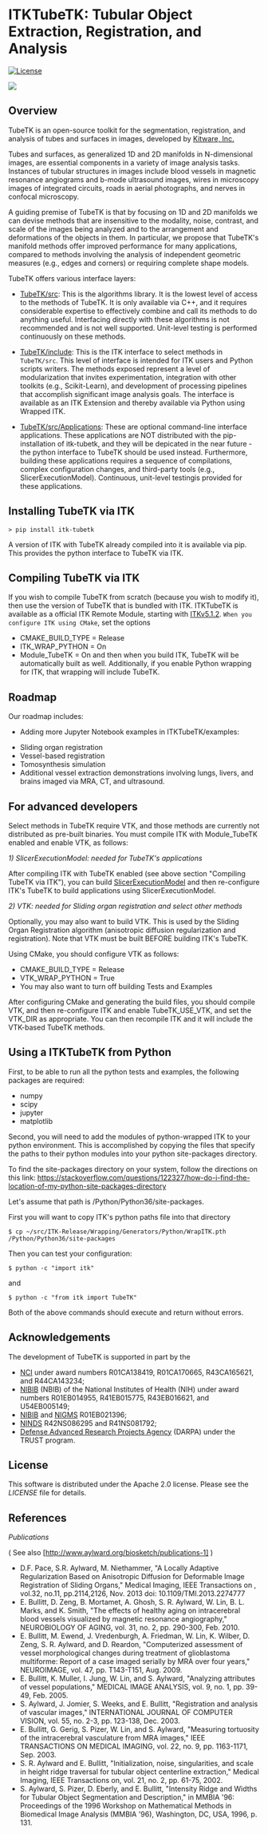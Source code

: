 ITKTubeTK: Tubular Object Extraction, Registration, and Analysis
================================================================

[![License](https://img.shields.io/badge/License-Apache%202.0-blue.svg)](https://github.com/KitwareMedical/ITKTubeTK/blob/master/LICENSE.md)

![](https://github.com/InsightSoftwareConsortium/ITKTubeTK/.github/workflows/Build,%20test,%20package/badge.svg)


Overview
--------

TubeTK is an open-source toolkit for the segmentation, registration, and analysis of tubes and surfaces in images, developed by [Kitware, Inc.](http://www.kitware.com)

Tubes and surfaces, as generalized 1D and 2D manifolds in N-dimensional images, are essential components in a variety of image analysis tasks. Instances of tubular structures in images include blood vessels in magnetic resonance angiograms and b-mode ultrasound images, wires in microscopy images of integrated circuits, roads in aerial photographs, and nerves in confocal microscopy.

A guiding premise of TubeTK is that by focusing on 1D and 2D manifolds we can devise methods that are insensitive to the modality, noise, contrast, and scale of the images being analyzed and to the arrangement and deformations of the objects in them. In particular, we propose that TubeTK's manifold methods offer improved performance for many applications, compared to methods involving the analysis of independent geometric measures (e.g., edges and corners) or requiring complete shape models.

TubeTK offers various interface layers:

* [TubeTK/src](TubeTK/src): This is the algorithms library.   It is the lowest level of access to the methods of TubeTK.  It is only available via C++, and it requires considerable expertise to effectively combine and call its methods to do anything useful.   Interfacing directly with these algorithms is not recommended and is not well supported. Unit-level testing is performed continuously on these methods.

* [TubeTK/include](TubeTK/include): This is the ITK interface to select methods in `TubeTK/src`.  This level of interface is intended for ITK users and Python scripts writers.  The methods exposed represent a level of modularization that invites experimentation, integration with other toolkits (e.g., Scikit-Learn), and development of processing pipelines that accomplish significant image analysis goals.  The interface is available as an ITK Extension and thereby available via Python using Wrapped ITK.

* [TubeTK/src/Applications](TubeTK/src/Applications): These are optional command-line interface applications.  These applications are NOT distributed with the pip-installation of itk-tubetk, and they will be depicated in the near future - the python interface to TubeTK should be used instead.  Furthermore, building these applications requires a sequence of compilations, complex configuration changes, and third-party tools (e.g., SlicerExecutionModel). Continuous, unit-level testingis provided for these applications.   

Installing TubeTK via ITK
-------------------------
    > pip install itk-tubetk

A version of ITK with TubeTK already compiled into it is available via pip.    This provides the python interface to TubeTK via ITK.

Compiling TubeTK via ITK
-------------------------

If you wish to compile TubeTK from scratch (because you wish to modify it), then use the version of TubeTK that is bundled with ITK.   ITKTubeTK is available as a official ITK Remote Module, starting with [ITKv5.1.2](https://github.com/InsightSoftwareConsortium/ITK/releases/tag/v5.1.2).   `When you configure ITK using CMake`, set the options
* CMAKE_BUILD_TYPE = Release
* ITK_WRAP_PYTHON = On
* Module_TubeTK = On
and then when you build ITK, TubeTK will be automatically built as well.  Additionally, if you enable Python wrapping for ITK, that wrapping will include TubeTK.

Roadmap
-------

Our roadmap includes:
* Adding more Jupyter Notebook examples in ITKTubeTK/examples:
+ Sliding organ registration
+ Vessel-based registration
+ Tomosynthesis simulation
+ Additional vessel extraction demonstrations involving lungs, livers, and brains imaged via MRA, CT, and ultrasound.

For advanced developers
-----------------------

Select methods in TubeTK require VTK, and those methods are currently not distributed as pre-built binaries.   You must compile ITK with Module_TubeTK enabled and enable VTK, as follows:

*1) SlicerExecutionModel: needed for TubeTK's applications*

After compiling ITK with TubeTK enabled (see above section "Compiling TubeTK via ITK"), you can build [SlicerExecutionModel](https://github.com/Slicer/SlicerExecutionModel) and then re-configure ITK's TubeTK to build applications using SlicerExecutionModel.

*2) VTK: needed for Sliding organ registration and select other methods*

Optionally, you may also want to build VTK.   This is used by the Sliding
Organ Registration algorithm (anisotropic diffusion regularization and
registration).   Note that VTK must be built BEFORE building ITK's TubeTK.

Using CMake, you should configure VTK as follows:
* CMAKE_BUILD_TYPE = Release
* VTK_WRAP_PYTHON = True
* You may also want to turn off building Tests and Examples

After configuring CMake and generating the build files, you should compile
VTK, and then re-configure ITK and enable TubeTK_USE_VTK, and set the VTK_DIR as appropriate.  You can then recompile ITK and it will include the VTK-based TubeTK methods.

Using a ITKTubeTK from Python
-----------------------------

First, to be able to run all the python tests and examples, the following packages are required:
* numpy
* scipy
* jupyter
* matplotlib

Second, you will need to add the modules of python-wrapped ITK to your python environment.
This is accomplished by copying the files that specify the paths to their python modules into your
python site-packages directory.

To find the site-packages directory on your system, follow the directions on this link:
https://stackoverflow.com/questions/122327/how-do-i-find-the-location-of-my-python-site-packages-directory

Let's assume that path is /Python/Python36/site-packages.

First you will want to copy ITK's python paths file into that directory

    $ cp ~/src/ITK-Release/Wrapping/Generators/Python/WrapITK.pth /Python/Python36/site-packages

Then you can test your configuration:

    $ python -c "import itk"

and

    $ python -c "from itk import TubeTK"

Both of the above commands should execute and return without errors.


Acknowledgements
----------------

The development of TubeTK is supported in part by the

* [NCI](http://www.cancer.gov/) under award numbers R01CA138419, R01CA170665, R43CA165621, and R44CA143234;
* [NIBIB](http://www.nibib.nih.gov) (NBIB) of the National Institutes of Health (NIH) under award numbers R01EB014955, R41EB015775, R43EB016621, and U54EB005149;
* [NIBIB](http://www.nibib.nih.gov) and [NIGMS](http://www.nigms.nih.gov) R01EB021396;
* [NINDS](http://www.ninds.nih.gov) R42NS086295 and R41NS081792;
* [Defense Advanced Research Projects Agency](http://www.darpa.mil) (DARPA) under the TRUST program.

License
-------

This software is distributed under the Apache 2.0 license. Please see
the *LICENSE* file for details.

References
----------

*Publications*

( See also [http://www.aylward.org/biosketch/publications-1] )
* D.F. Pace, S.R. Aylward, M. Niethammer, "A Locally Adaptive Regularization Based on Anisotropic Diffusion for Deformable Image Registration of Sliding Organs," Medical Imaging, IEEE Transactions on , vol.32, no.11, pp.2114,2126, Nov. 2013 doi: 10.1109/TMI.2013.2274777
* E. Bullitt, D. Zeng, B. Mortamet, A. Ghosh, S. R. Aylward, W. Lin, B. L. Marks, and K. Smith, "The effects of healthy aging on intracerebral blood vessels visualized by magnetic resonance angiography," NEUROBIOLOGY OF AGING, vol. 31, no. 2, pp. 290-300, Feb. 2010.
* E. Bullitt, M. Ewend, J. Vredenburgh, A. Friedman, W. Lin, K. Wilber, D. Zeng, S. R. Aylward, and D. Reardon, "Computerized assessment of vessel morphological changes during treatment of glioblastoma multiforme: Report of a case imaged serially by MRA over four years," NEUROIMAGE, vol. 47, pp. T143-T151, Aug. 2009.
* E. Bullitt, K. Muller, I. Jung, W. Lin, and S. Aylward, "Analyzing attributes of vessel populations," MEDICAL IMAGE ANALYSIS, vol. 9, no. 1, pp. 39-49, Feb. 2005.
* S. Aylward, J. Jomier, S. Weeks, and E. Bullitt, "Registration and analysis of vascular images," INTERNATIONAL JOURNAL OF COMPUTER VISION, vol. 55, no. 2-3, pp. 123-138, Dec. 2003.
* E. Bullitt, G. Gerig, S. Pizer, W. Lin, and S. Aylward, "Measuring tortuosity of the intracerebral vasculature from MRA images," IEEE TRANSACTIONS ON MEDICAL IMAGING, vol. 22, no. 9, pp. 1163-1171, Sep. 2003.
* S. R. Aylward and E. Bullitt, "Initialization, noise, singularities, and scale in height ridge traversal for tubular object centerline extraction," Medical Imaging, IEEE Transactions on, vol. 21, no. 2, pp. 61-75, 2002.
* S. Aylward, S. Pizer, D. Eberly, and E. Bullitt, "Intensity Ridge and Widths for Tubular Object Segmentation and Description," in MMBIA '96: Proceedings of the 1996 Workshop on Mathematical Methods in Biomedical Image Analysis (MMBIA '96), Washington, DC, USA, 1996, p. 131.
